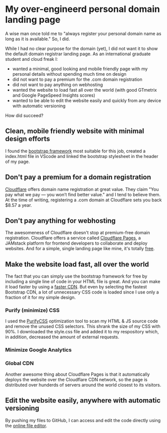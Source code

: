 # My over-engineerd personal domain landing page
A wise man once told me to "always register your personal domain name as long as it is available." So, I did.

While I had no clear purpose for the domain (yet), I did not want it to show the default domain registrar landing page. As an international graduate student and cloud freak I:

 - wanted a minimal, good looking and mobile friendly page with my personal details without spending much time on design
 - did not want to pay a premium for the .com domain registration
 - did not want to pay anything on webhosting
 - wanted the website to load fast all over the world (with good GTmetrix and Google PageSpeed Insights scores)
 - wanted to be able to edit the website easily and quickly from any device with automatic versioning

How did succeed?

## Clean, mobile friendly website with minimal design efforts
I found the [bootstrap framework](https://getbootstrap.com/) most suitable for this job, created a index.html file in VScode and linked the bootstrap stylesheet in the header of my page.

## Don't pay a premium for a domain registration
[Cloudflare](https://cloudflare.com) offers domain name registration at great value. They claim "You pay what we pay — you won’t find better value." and I tend to believe them. At the time of writing, registering a .com domain at Cloudflare sets you back $8.57 a year.

## Don't pay anything for webhosting
The awesomeness of Cloudflare doesn't stop at premium-free domain registration. Cloudflare offers a service called [Cloudflare Pages](https://pages.cloudflare.com/), a JAMstack platform for frontend developers to collaborate and deploy websites. And for a simple, single landing page like mine, it's totally [free](https://developers.cloudflare.com/pages/platform/limits/).

## Make the website load fast, all over the world
The fact that you can simply use the bootstrap framework for free by including a single line of code in your HTML file is great. And you can make it load faster by using a [faster CDN](https://www.belugacdn.com/best-cdn-for-bootstrap/). But even by selecting the fastest Bootstrap CDN, a lot of unnecessary CSS code is loaded since I use only a fraction of it for my simple design. 

### Purify (minimize) CSS
I used the [PurifyCSS](https://purifycss.online/) optimization tool to scan my HTML & JS source code and remove the unused CSS selectors. This shrank the size of my CSS with 90%. I downloaded the style.css file and added it to my respository which, in addition, decreased the amount of external requests.

### Minimize Google Analytics

### Global CDN
Another awesome thing about Cloudflare Pages is that it automatically deploys the website over the Cloudflare CDN network, so the page is distributed over hunderds of servers around the world closest to its visitors.

## Edit the website easily, anywhere with automatic versioning
By pushing my files to GitHub, I can access and edit the code directly using the [online file editor](https://docs.github.com/en/repositories/working-with-files/managing-files/editing-files).

